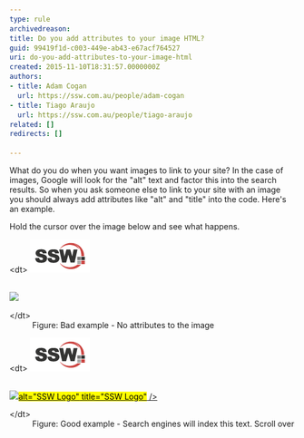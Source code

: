```yaml
---
type: rule
archivedreason: 
title: Do you add attributes to your image HTML?
guid: 99419f1d-c003-449e-ab43-e67acf764527
uri: do-you-add-attributes-to-your-image-html
created: 2015-11-10T18:31:57.0000000Z
authors:
- title: Adam Cogan
  url: https://ssw.com.au/people/adam-cogan
- title: Tiago Araujo
  url: https://ssw.com.au/people/tiago-araujo
related: []
redirects: []

---
```


What do you do when you want images to link to your site? In the case of images, Google will look for the "alt" text and factor this into the search results. So when you ask someone else to link to your site with an image you should always add attributes like "alt" and "title" into the code. Here's an example.

<!--endintro-->

Hold the cursor over the image below and see what happens.
<dl class="badImage">&lt;dt&gt;
      <img src="../../assets/SSWLogo.png" data-pin-nopin="true" alt="">
      <p class="ssw15-rteElement-CodeArea"><a href="/ssw/Default.aspx"><br>      <img src="logo.png"><br></a></p>&lt;/dt&gt;<dd>Figure: Bad example - No attributes to the image</dd></dl><dl class="goodImage">&lt;dt&gt;
      <img src="../../assets/SSWLogo.png" data-pin-nopin="true" alt="SSW Logo" title="SSW Logo">
      <p class="ssw15-rteElement-CodeArea"><a href="/ssw/Default.aspx"><br>      <img src="logo.png"><mark>alt="SSW Logo"</mark><mark> title="SSW Logo"</mark> /><br></a></p>&lt;/dt&gt;
   <dd>Figure: Good example - Search engines will index this text. Scroll over</dd></dl>
